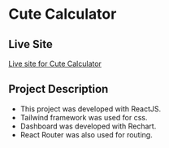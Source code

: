 # Cute Calculator

## Live Site
[Live site for Cute Calculator](cute-calculator-basirul-billah.netlify.app)

## Project Description
* This project was developed with ReactJS.
* Tailwind framework was used for css.
* Dashboard was developed with Rechart.
* React Router was also used for routing.